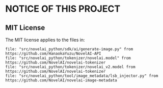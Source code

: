 # NOTICE OF THIS PROJECT

## MIT License

The MIT license applies to the files in:

    file: "src/novelai_python/sdk/ai/generate-image.py" from https://github.com/HanaokaYuzu/NovelAI-API
    file: "src/novelai_python/tokenizer/novelai.model" from https://github.com/NovelAI/novelai-tokenizer
    file: "src/novelai_python/tokenizer/novelai_v2.model from https://github.com/NovelAI/novelai-tokenizer
    file: "src/novelai_python/tool/image_metadata/lsb_injector.py" from https://github.com/NovelAI/novelai-image-metadata
